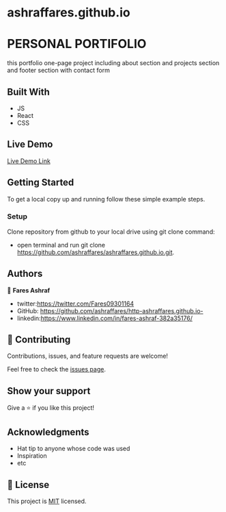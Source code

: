 # ashraffares.github.io

# PERSONAL PORTIFOLIO
this portfolio one-page project including  about section and projects section and footer section with contact form

## Built With

- JS
- React
- CSS

## Live Demo

[Live Demo Link](http://faresashraf.me/)


## Getting Started
To get a local copy up and running follow these simple example steps.


### Setup
Clone repository from github to your local drive using git clone command:
- open terminal and run git clone https://github.com/ashraffares/ashraffares.github.io.git.

## Authors

👤 **Fares Ashraf** 

- twitter:https://twitter.com/Fares09301164
- GitHub: https://github.com/ashraffares/http-ashraffares.github.io-
- linkedin:https://www.linkedin.com/in/fares-ashraf-382a35176/

## 🤝 Contributing

Contributions, issues, and feature requests are welcome!

Feel free to check the [issues page](https://github.com/ashraffares/ashraffares.github.io/issues).

## Show your support

Give a ⭐️ if you like this project!

## Acknowledgments

- Hat tip to anyone whose code was used
- Inspiration
- etc

## 📝 License

This project is [MIT](https://opensource.org/licenses/MIT) licensed.